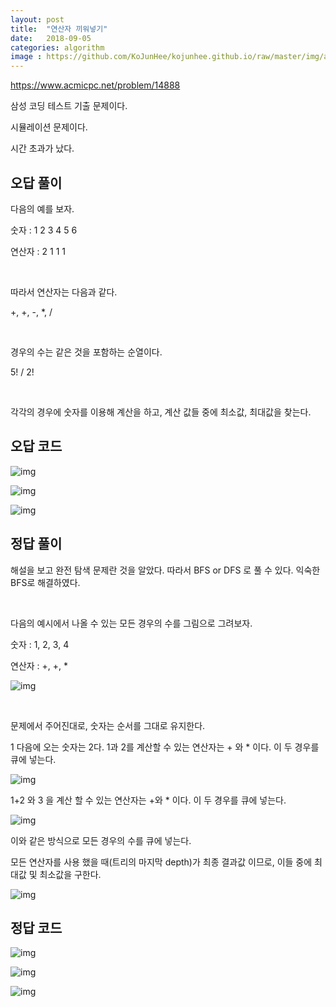 ```yaml
---
layout: post
title:  "연산자 끼워넣기"
date:   2018-09-05
categories: algorithm
image : https://github.com/KoJunHee/kojunhee.github.io/raw/master/img/algorithm.png
---
```


<https://www.acmicpc.net/problem/14888>

삼성 코딩 테스트 기출 문제이다.

시뮬레이션 문제이다.

시간 초과가 났다.

## 오답 풀이

다음의 예를 보자.

숫자 : 1 2 3 4 5 6

연산자 : 2 1 1 1

<br>

따라서 연산자는 다음과 같다.

 +, +, -, *, /

<br>

경우의 수는 같은 것을 포함하는 순열이다. 

5! / 2!

<br>

각각의 경우에 숫자를 이용해 계산을 하고, 계산 값들 중에 최소값, 최대값을 찾는다.

##  오답 코드

![img](https://github.com/KoJunHee/kojunhee.github.io/raw/master/img/putOperator01.png)

![img](https://github.com/KoJunHee/kojunhee.github.io/raw/master/img/putOperator02.png)

![img](https://github.com/KoJunHee/kojunhee.github.io/raw/master/img/putOperator03.png)



## 정답 풀이

해설을 보고 완전 탐색 문제란 것을 알았다. 따라서 BFS or DFS 로 풀 수 있다. 익숙한 BFS로 해결하였다.

<br>

다음의 예시에서 나올 수 있는 모든 경우의 수를 그림으로 그려보자.

숫자 : 1, 2, 3, 4 

연산자 : +, +, * 

![img](https://github.com/KoJunHee/kojunhee.github.io/raw/master/img/newOper10.png)

<br>

문제에서 주어진대로, 숫자는 순서를 그대로 유지한다. 

1 다음에 오는 숫자는 2다. 1과 2를 계산할 수 있는 연산자는 + 와 * 이다. 이 두 경우를 큐에 넣는다.

![img](https://github.com/KoJunHee/kojunhee.github.io/raw/master/img/newOper05.png)

1+2 와 3 을 계산 할 수 있는 연산자는 +와 * 이다. 이 두 경우를 큐에 넣는다.

![img](https://github.com/KoJunHee/kojunhee.github.io/raw/master/img/newOper06.png)

이와 같은 방식으로 모든 경우의 수를 큐에 넣는다. 

모든 연산자를 사용 했을 때(트리의 마지막 depth)가 최종 결과값 이므로, 이들 중에 최대값 및 최소값을 구한다.

![img](https://github.com/KoJunHee/kojunhee.github.io/raw/master/img/newOper11.png)

## 정답 코드

![img](https://github.com/KoJunHee/kojunhee.github.io/raw/master/img/newOper01.png)

![img](https://github.com/KoJunHee/kojunhee.github.io/raw/master/img/newOper02.png)

![img](https://github.com/KoJunHee/kojunhee.github.io/raw/master/img/newOper03.png)











